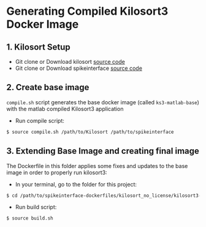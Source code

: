 # Generating Compiled Kilosort3 Docker Image

## 1. Kilosort Setup
- Git clone or Download kilosort [source code](https://github.com/MouseLand/Kilosort)
- Git clone or Download spikeinterface [source code](https://github.com/SpikeInterface/spikeinterface)

## 2. Create base image
`compile.sh` script generates the base docker image (called `ks3-matlab-base`) with the matlab compiled Kilosort3 application
- Run compile script:
```bash
$ source compile.sh /path/to/Kilosort /path/to/spikeinterface
```

## 3. Extending Base Image and creating final image

The Dockerfile in this folder applies some fixes and updates to the base image in order to properly run kilosort3:

- In your terminal, go to the folder for this project:
```bash
$ cd /path/to/spikeinterface-dockerfiles/kilosort_no_license/kilosort3-compiled
```

- Run build script:
```bash
$ source build.sh
```
